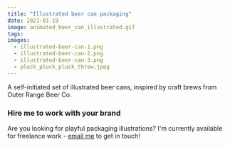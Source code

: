 ```yaml
---
title: "Illustrated beer can packaging"
date: 2021-01-19
image: animated_beer_can_illustrated.gif
tags:
images:
  - illustrated-beer-can-1.png
  - illustrated-beer-can-2.png
  - illustrated-beer-can-3.png
  - pluck_pluck_pluck_throw.jpeg
---
```


A self-initiated set of illustrated beer cans, inspired by craft brews from Outer Range Beer Co.

### Hire me to work with your brand
Are you looking for playful packaging illustrations? I'm currently available for freelance work - [email me](mailto:vicky@vickyhughes.co.uk) to get in touch!
